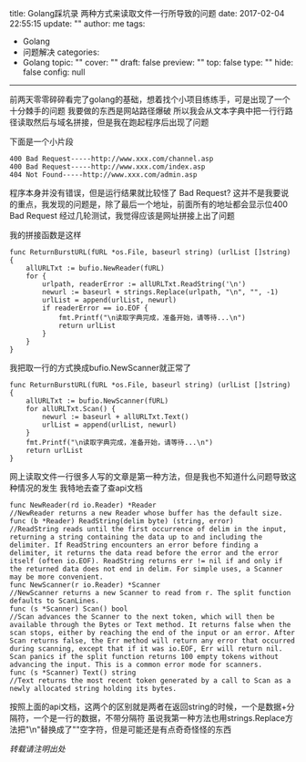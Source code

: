 title: Golang踩坑录 两种方式来读取文件一行所导致的问题
date: 2017-02-04 22:55:15
update: ""
author: me
tags:
- Golang
- 问题解决
categories:
- Golang
topic: ""
cover: ""
draft: false
preview: ""
top: false
type: ""
hide: false
config: null


---



前两天零零碎碎看完了golang的基础，想着找个小项目练练手，可是出现了一个十分棘手的问题
我要做的东西是网站路径爆破
所以我会从文本字典中把一行行路径读取然后与域名拼接，但是我在跑起程序后出现了问题

<!--more-->

下面是一个小片段
```
400 Bad Request-----http://www.xxx.com/channel.asp
400 Bad Request-----http://www.xxx.com/index.asp
404 Not Found-----http://www.xxx.com/admin.asp
```
程序本身并没有错误，但是运行结果就比较怪了
Bad Request?
这并不是我要说的重点，我发现的问题是，除了最后一个地址，前面所有的地址都会显示位400 Bad Request
经过几轮测试，我觉得应该是网址拼接上出了问题

我的拼接函数是这样
```golang
func ReturnBurstURL(fURL *os.File, baseurl string) (urlList []string) {
	allURLTxt := bufio.NewReader(fURL)
	for {
		urlpath, readerError := allURLTxt.ReadString('\n')
		newurl := baseurl + strings.Replace(urlpath, "\n", "", -1)
		urlList = append(urlList, newurl)
		if readerError == io.EOF {
			fmt.Printf("\n读取字典完成，准备开始，请等待...\n")
			return urlList
		}
	}
}

```

我把取一行的方式换成bufio.NewScanner就正常了
```golang
func ReturnBurstURL(fURL *os.File, baseurl string) (urlList []string) {
	allURLTxt := bufio.NewScanner(fURL)
	for allURLTxt.Scan() {
		newurl := baseurl + allURLTxt.Text()
		urlList = append(urlList, newurl)
	}
	fmt.Printf("\n读取字典完成，准备开始，请等待...\n")
	return urlList
}
```

网上读取文件一行很多人写的文章是第一种方法，但是我也不知道什么问题导致这种情况的发生
我特地去查了查api文档
```golang
func NewReader(rd io.Reader) *Reader
//NewReader returns a new Reader whose buffer has the default size. 
func (b *Reader) ReadString(delim byte) (string, error)
//ReadString reads until the first occurrence of delim in the input, returning a string containing the data up to and including the delimiter. If ReadString encounters an error before finding a delimiter, it returns the data read before the error and the error itself (often io.EOF). ReadString returns err != nil if and only if the returned data does not end in delim. For simple uses, a Scanner may be more convenient. 
func NewScanner(r io.Reader) *Scanner
//NewScanner returns a new Scanner to read from r. The split function defaults to ScanLines. 
func (s *Scanner) Scan() bool
//Scan advances the Scanner to the next token, which will then be available through the Bytes or Text method. It returns false when the scan stops, either by reaching the end of the input or an error. After Scan returns false, the Err method will return any error that occurred during scanning, except that if it was io.EOF, Err will return nil. Scan panics if the split function returns 100 empty tokens without advancing the input. This is a common error mode for scanners. 
func (s *Scanner) Text() string
//Text returns the most recent token generated by a call to Scan as a newly allocated string holding its bytes. 
```
按照上面的api文档，这两个的区别就是两者在返回string的时候，一个是数据+分隔符，一个是一行的数据，不带分隔符
虽说我第一种方法也用strings.Replace方法把"\n"替换成了""空字符，但是可能还是有点奇奇怪怪的东西


*转载请注明出处*
